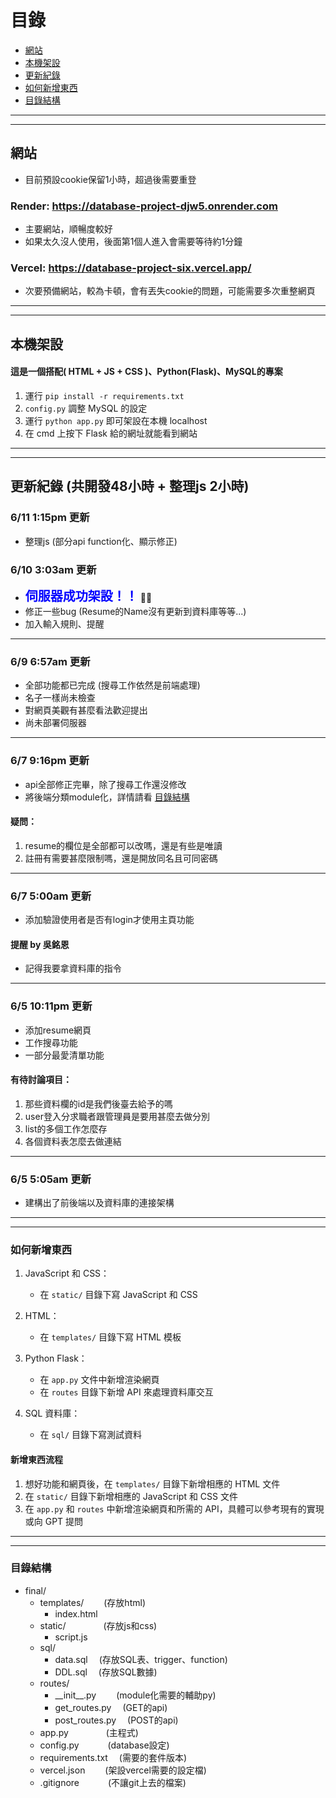 # 目錄
- [網站](#網站)
- [本機架設](#本機架設)
- [更新紀錄](#更新紀錄)
- [如何新增東西](#如何新增東西)
- [目錄結構](#目錄結構)
--------------------------------
--------------------------------
## 網站
- 目前預設cookie保留1小時，超過後需要重登

### Render: https://database-project-djw5.onrender.com
- 主要網站，順暢度較好
- 如果太久沒人使用，後面第1個人進入會需要等待約1分鐘

### Vercel: https://database-project-six.vercel.app/
- 次要預備網站，較為卡頓，會有丟失cookie的問題，可能需要多次重整網頁

--------------------------------
--------------------------------
## 本機架設

#### 這是一個搭配( HTML + JS + CSS )、Python(Flask)、MySQL的專案

1. 運行 `pip install -r requirements.txt`
2. `config.py` 調整 MySQL 的設定
3. 運行 `python app.py` 即可架設在本機 localhost
4. 在 cmd 上按下 Flask 給的網址就能看到網站

--------------------------------
--------------------------------
## 更新紀錄 (共開發48小時 + 整理js 2小時)

### 6/11 1:15pm 更新
- 整理js (部分api function化、顯示修正)

### 6/10 3:03am 更新
- <span style="color: blue; font-weight: bold; font-size:20px;">伺服器成功架設！！</span> 🎉🎉
- 修正一些bug (Resume的Name沒有更新到資料庫等等...)
- 加入輸入規則、提醒

-------------------
### 6/9 6:57am 更新
- 全部功能都已完成 (搜尋工作依然是前端處理)
- 名子一樣尚未檢查
- 對網頁美觀有甚麼看法歡迎提出
- 尚未部署伺服器

-------------------
### 6/7 9:16pm 更新
- api全部修正完畢，除了搜尋工作還沒修改
- 將後端分類module化，詳情請看 [目錄結構](#目錄結構)

#### 疑問：
1. resume的欄位是全部都可以改嗎，還是有些是唯讀
2. 註冊有需要甚麼限制嗎，還是開放同名且可同密碼

----------------------
### 6/7 5:00am 更新
- 添加驗證使用者是否有login才使用主頁功能

#### 提醒 by 吳銘恩
- 記得我要拿資料庫的指令

-----------------------
### 6/5 10:11pm 更新
- 添加resume網頁
- 工作搜尋功能
- 一部分最愛清單功能

#### 有待討論項目：
1. 那些資料欄的id是我們後臺去給予的嗎
2. user登入分求職者跟管理員是要用甚麼去做分別
3. list的多個工作怎麼存
4. 各個資料表怎麼去做連結

----------------
### 6/5 5:05am 更新

- 建構出了前後端以及資料庫的連接架構
-----------------------------------------
-----------------------------------------
### 如何新增東西

1. JavaScript 和 CSS：
    - 在 `static/` 目錄下寫 JavaScript 和 CSS

2. HTML：
    - 在 `templates/` 目錄下寫 HTML 模板

3. Python Flask：
    - 在 `app.py` 文件中新增渲染網頁
    - 在 `routes` 目錄下新增 API 來處理資料庫交互

4. SQL 資料庫：
    - 在 `sql/` 目錄下寫測試資料

#### 新增東西流程

1. 想好功能和網頁後，在 `templates/` 目錄下新增相應的 HTML 文件
2. 在 `static/` 目錄下新增相應的 JavaScript 和 CSS 文件
3. 在 `app.py` 和 `routes` 中新增渲染網頁和所需的 API，具體可以參考現有的實現或向 GPT 提問

--------------------------------------
--------------------------------------

### 目錄結構
- final/
    - templates/    &emsp;&emsp;(存放html)
        - index.html
    - static/       &emsp;&emsp;&emsp;&emsp;(存放js和css)
        - script.js
    - sql/          
        - data.sql  &emsp;(存放SQL表、trigger、function)
        - DDL.sql   &emsp;(存放SQL數據)
    - routes/
        - \_\_init__.py     &emsp;&emsp;(module化需要的輔助py)
        - get_routes.py     &emsp;(GET的api)
        - post_routes.py    &emsp;(POST的api)
    - app.py        &emsp;&emsp;&emsp;&emsp;(主程式)
    - config.py     &emsp;&emsp;&emsp;(database設定)
    - requirements.txt  &emsp;(需要的套件版本)
    - vercel.json &emsp;&emsp;(架設vercel需要的設定檔)
    - .gitignore &emsp;&emsp;&emsp;(不讓git上去的檔案)



